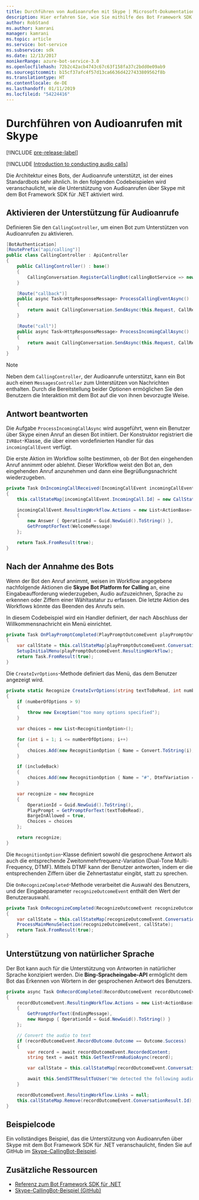 ```yaml
---
title: Durchführen von Audioanrufen mit Skype | Microsoft-Dokumentation
description: Hier erfahren Sie, wie Sie mithilfe des Bot Framework SDK für .NET Audioanrufe über Skype durchführen.
author: RobStand
ms.author: kamrani
manager: kamrani
ms.topic: article
ms.service: bot-service
ms.subservice: sdk
ms.date: 12/13/2017
monikerRange: azure-bot-service-3.0
ms.openlocfilehash: 72b2c42acb4743c67c63f158fa37c2bdd0e09ab9
ms.sourcegitcommit: b15cf37afc4f57d13ca6636d4227433809562f8b
ms.translationtype: HT
ms.contentlocale: de-DE
ms.lasthandoff: 01/11/2019
ms.locfileid: "54224416"
---
```

# <a name="conduct-audio-calls-with-skype"></a>Durchführen von Audioanrufen mit Skype

[!INCLUDE [pre-release-label](../includes/pre-release-label-v3.md)]

[!INCLUDE [Introduction to conducting audio calls](../includes/snippet-audio-call-intro.md)]

Die Architektur eines Bots, der Audioanrufe unterstützt, ist der eines Standardbots sehr ähnlich. In den folgenden Codebeispielen wird veranschaulicht, wie die Unterstützung von Audioanrufen über Skype mit dem Bot Framework SDK für .NET aktiviert wird. 

## <a name="enable-support-for-audio-calls"></a>Aktivieren der Unterstützung für Audioanrufe

Definieren Sie den `CallingController`, um einen Bot zum Unterstützen von Audioanrufen zu aktivieren.

```cs
[BotAuthentication]
[RoutePrefix("api/calling")]
public class CallingController : ApiController
{
    public CallingController() : base()
    {
        CallingConversation.RegisterCallingBot(callingBotService => new IVRBot(callingBotService));
    }

    [Route("callback")]
    public async Task<HttpResponseMessage> ProcessCallingEventAsync()
    {
        return await CallingConversation.SendAsync(this.Request, CallRequestType.CallingEvent);
    }

    [Route("call")]
    public async Task<HttpResponseMessage> ProcessIncomingCallAsync()
    {
        return await CallingConversation.SendAsync(this.Request, CallRequestType.IncomingCall);
    }
}
```

> [!NOTE]
> Neben dem `CallingController`, der Audioanrufe unterstützt, kann ein Bot auch einen `MessagesController` zum Unterstützen von Nachrichten enthalten. Durch die Bereitstellung beider Optionen ermöglichen Sie den Benutzern die Interaktion mit dem Bot auf die von ihnen bevorzugte Weise. <!-- docs on MessagesController are where? -->

##  <a name="answer-the-call"></a>Antwort beantworten

Die Aufgabe `ProcessIncomingCallAsync` wird ausgeführt, wenn ein Benutzer über Skype einen Anruf an diesen Bot initiiert.
Der Konstruktor registriert die `IVRBot`-Klasse, die über einen vordefinierten Handler für das `incomingCallEvent` verfügt.

Die erste Aktion im Workflow sollte bestimmen, ob der Bot den eingehenden Anruf annimmt oder ablehnt. Dieser Workflow weist den Bot an, den eingehenden Anruf anzunehmen und dann eine Begrüßungsnachricht wiederzugeben. 

```cs
private Task OnIncomingCallReceived(IncomingCallEvent incomingCallEvent)
{
    this.callStateMap[incomingCallEvent.IncomingCall.Id] = new CallState(incomingCallEvent.IncomingCall.Participants);

    incomingCallEvent.ResultingWorkflow.Actions = new List<ActionBase>
    {
        new Answer { OperationId = Guid.NewGuid().ToString() },
        GetPromptForText(WelcomeMessage)
    };

    return Task.FromResult(true);
}
```

## <a name="after-the-bot-answers"></a>Nach der Annahme des Bots

Wenn der Bot den Anruf annimmt, weisen im Workflow angegebene nachfolgende Aktionen die **Skype Bot Platform for Calling** an, eine Eingabeaufforderung wiederzugeben, Audio aufzuzeichnen, Sprache zu erkennen oder Ziffern einer Wähltastatur zu erfassen. Die letzte Aktion des Workflows könnte das Beenden des Anrufs sein. 

In diesem Codebeispiel wird ein Handler definiert, der nach Abschluss der Willkommensnachricht ein Menü einrichtet.

```cs
private Task OnPlayPromptCompleted(PlayPromptOutcomeEvent playPromptOutcomeEvent)
{
    var callState = this.callStateMap[playPromptOutcomeEvent.ConversationResult.Id];
    SetupInitialMenu(playPromptOutcomeEvent.ResultingWorkflow);
    return Task.FromResult(true);
}
```

Die `CreateIvrOptions`-Methode definiert das Menü, das dem Benutzer angezeigt wird.

```cs
private static Recognize CreateIvrOptions(string textToBeRead, int numberOfOptions, bool includeBack)
{
    if (numberOfOptions > 9)
    {
        throw new Exception("too many options specified");
    }

    var choices = new List<RecognitionOption>();

    for (int i = 1; i <= numberOfOptions; i++)
    {
        choices.Add(new RecognitionOption { Name = Convert.ToString(i), DtmfVariation = (char)('0' + i) });
    }

    if (includeBack)
    {
        choices.Add(new RecognitionOption { Name = "#", DtmfVariation = '#' });
    }

    var recognize = new Recognize
    {
        OperationId = Guid.NewGuid().ToString(),
        PlayPrompt = GetPromptForText(textToBeRead),
        BargeInAllowed = true,
        Choices = choices
    };

    return recognize;
}
```

Die `RecognitionOption`-Klasse definiert sowohl die gesprochene Antwort als auch die entsprechende Zweitonmehrfrequenz-Variation (Dual-Tone Multi-Frequency, DTMF). Mittels DTMF kann der Benutzer antworten, indem er die entsprechenden Ziffern über die Zehnertastatur eingibt, statt zu sprechen.

Die `OnRecognizeCompleted`-Methode verarbeitet die Auswahl des Benutzers, und der Eingabeparameter `recognizeOutcomeEvent` enthält den Wert der Benutzerauswahl.

```cs
private Task OnRecognizeCompleted(RecognizeOutcomeEvent recognizeOutcomeEvent)
{
    var callState = this.callStateMap[recognizeOutcomeEvent.ConversationResult.Id];
    ProcessMainMenuSelection(recognizeOutcomeEvent, callState);
    return Task.FromResult(true);
}
```

## <a name="support-natural-language"></a>Unterstützung von natürlicher Sprache
Der Bot kann auch für die Unterstützung von Antworten in natürlicher Sprache konzipiert werden. Die **Bing-Spracheingabe-API** ermöglicht dem Bot das Erkennen von Wörtern in der gesprochenen Antwort des Benutzers.

```cs
private async Task OnRecordCompleted(RecordOutcomeEvent recordOutcomeEvent)
{
    recordOutcomeEvent.ResultingWorkflow.Actions = new List<ActionBase>
    {
        GetPromptForText(EndingMessage),
        new Hangup { OperationId = Guid.NewGuid().ToString() }
    };

    // Convert the audio to text
    if (recordOutcomeEvent.RecordOutcome.Outcome == Outcome.Success)
    {
        var record = await recordOutcomeEvent.RecordedContent;
        string text = await this.GetTextFromAudioAsync(record);

        var callState = this.callStateMap[recordOutcomeEvent.ConversationResult.Id];

        await this.SendSTTResultToUser("We detected the following audio: " + text, callState.Participants);
    }

    recordOutcomeEvent.ResultingWorkflow.Links = null;
    this.callStateMap.Remove(recordOutcomeEvent.ConversationResult.Id);
}
```

## <a name="sample-code"></a>Beispielcode

Ein vollständiges Beispiel, das die Unterstützung von Audioanrufen über Skype mit dem Bot Framework SDK für .NET veranschaulicht, finden Sie auf GitHub im <a href="https://github.com/Microsoft/BotBuilder-Samples/tree/master/CSharp/skype-CallingBot" target="_blank">Skype-CallingBot-Beispiel</a>.

## <a name="additional-resources"></a>Zusätzliche Ressourcen

- <a href="/dotnet/api/?view=botbuilder-3.11.0" target="_blank">Referenz zum Bot Framework SDK für .NET</a>
- <a href="https://github.com/Microsoft/BotBuilder-Samples/tree/master/CSharp/skype-CallingBot" target="_blank">Skype-CallingBot-Beispiel (GitHub)</a>

